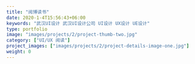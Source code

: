 ```yaml
---
title: "阅博读书"
date: 2020-1-4T15:56:43+06:00
keywords: "武汉UI设计 武汉UI设计公司 UI设计 UX设计 UE设计"
type: portfolio
image: "images/projects/2/project-thumb-two.jpg"
category: ["UI/UX 阅读"]
project_images: ["images/projects/2/project-details-image-one.jpg"]
weight: 0
---
```


